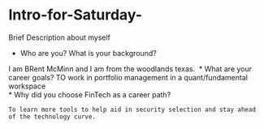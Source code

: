 # Intro-for-Saturday-
Brief Description about myself 
* Who are you? What is your background?

I am BRent McMinn and I am from the woodlands texas. 
​
    * What are your career goals?
​TO work in portfolio management in a quant/fundamental workspace       
    * Why did you choose FinTech as a career path? 

    To learn more tools to help aid in security selection and stay ahead of the technology curve. 